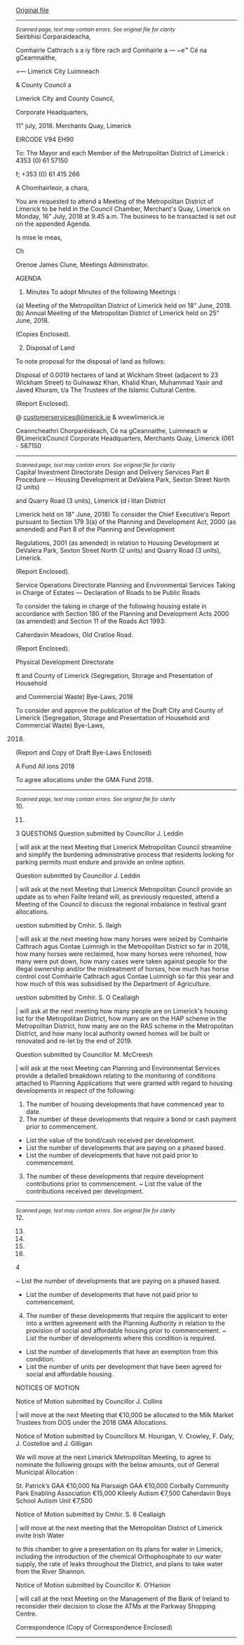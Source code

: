 [Original file](https://www.limerick.ie/sites/default/files/media/documents/2018-07/00%20Agenda%2016th%20July%202018.pdf)

---
*<small>Scanned page, text may contain errors. See original file for clarity</small>*  
Seirbhisi Corparaideacha,

Comhairle Cathrach s
a iy fibre rach ard Comhairle a —
~e™ Cé na gCearnnaithe,

=— Limerick City Luimneach

& County Council a

Limerick City and County Council,

Corporate Headquarters,

11" july, 2018. Merchants Quay,
Limerick

EIRCODE V94 EH90

To: The Mayor and each Member of the Metropolitan District of Limerick : 4353 (0) 61 57150

f; +353 (0) 61 415 266

A Chomhairleoir, a chara,

You are requested to attend a Meeting of the Metropolitan District of Limerick to be held in the
Council Chamber, Merchant's Quay, Limerick on Monday, 16" July, 2018 at 9.45 a.m. The business
to be transacted is set out on the appended Agenda.

Is mise le meas,

Ch

Orenoe
James Clune,
Meetings Administrator.

AGENDA

1. Minutes
To adopt Minutes of the following Meetings :

{a) Meeting of the Metropolitan District of Limerick held on 18” June, 2018.
(b) Annual Meeting of the Metropolitan District of Limerick held on 25" June, 2018.

(Copies Enclosed).

2. Disposal of Land

To note proposal for the disposal of land as follows:

Disposal of 0.0019 hectares of land at Wickham Street (adjacent to 23 Wickham Street) to
Gulnawaz Khan, Khalid Khan, Muhammad Yasir and Javed Khuram, t/a The Trustees of the
Islamic Cultural Centre.

(Report Enclosed).

@ customerservices@limerick.ie
& wvewlimerick.ie

Ceanncheathri Chorparéideach, Cé na gCeannaithe, Luimneach w @LimerickCouncil
Corporate Headquarters, Merchants Quay, Limerick (061 - 587150


---
*<small>Scanned page, text may contain errors. See original file for clarity</small>*  
Capital Investment Directorate
Design and Delivery Services
Part 8 Procedure — Housing Development at DeValera Park, Sexton Street North (2 units)

and Quarry Road (3 units), Limerick (d i litan District

Limerick held on 18" June, 2018)
To consider the Chief Executive's Report pursuant to Section 179 3(a) of the Planning and
Development Act, 2000 (as amended) and Part 8 of the Planning and Development

Regulations, 2001 (as amended) in relation to Housing Development at DeValera Park,
Sexton Street North (2 units) and Quarry Road (3 units), Limerick.

(Report Enclosed).

Service Operations Directorate
Planning and Environmental Services
Taking in Charge of Estates — Declaration of Roads to be Public Roads

To consider the taking in charge of the following housing estate in accordance with Section
180 of the Planning and Development Acts 2000 (as amended) and Section 11 of the Roads
Act 1993:

Caherdavin Meadows, Old Cratloe Road.

(Report Enclosed).

Physical Development Directorate

ft and County of Limerick (Segregation, Storage and Presentation of Household

and Commercial Waste) Bye-Laws, 2018

To consider and approve the publication of the Draft City and County of Limerick
(Segregation, Storage and Presentation of Household and Commercial Waste) Bye-Laws,

2018.

(Report and Copy of Draft Bye-Laws Enclosed)

A Fund All ions 2018

To agree allocations under the GMA Fund 2018.


---
*<small>Scanned page, text may contain errors. See original file for clarity</small>*  
10.

11.

3
QUESTIONS
Question submitted by Councillor J. Leddin

| will ask at the next Meeting that Limerick Metropolitan Council streamline and simplify the
burdening administrative process that residents looking for parking permits must endure
and provide an online option.

Question submitted by Councillor J. Leddin

| will ask at the next Meeting that Limerick Metropolitan Council provide an update as to
when Failte Ireland will, as previously requested, attend a Meeting of the Council to discuss
the regional imbalance in festival grant allocations.

uestion submitted by Cmhir. S. llaigh

| will ask at the next meeting how many horses were seized by Comhairle Cathrach agus
Contae Luimnigh in the Metropolitan District so far in 2018, how many horses were
reclaimed, how many horses were rehomed, how many were put down, how many cases
were taken against people for the illegal ownership and/or the mistreatment of horses, how
much has horse control cost Comhairle Cathrach agus Contae Luimnigh so far this year and
how much of this was subsidised by the Department of Agriculture.

uestion submitted by Cmhir. S. O Ceallaigh

| will ask at the next meeting how many people are on Limerick's housing list for the
Metropolitan District, how many are on the HAP scheme in the Metropolitan District, how
many are on the RAS scheme in the Metropolitan District, and how many local authority
owned homes will be built or renovated and re-let by the end of 2019.

Question submitted by Councillor M. McCreesh

| will ask at the next Meeting can Planning and Environmental Services provide a detailed
breakdown relating to the monitoring of conditions attached to Planning Applications that
were granted with regard to housing developments in respect of the following:

1. The number of housing developments that have commenced year to date.
2. The number of these developments that require a bond or cash payment prior to
commencement.

- List the value of the bond/cash received per development.
- List the number of developments that are paying on a phased based.
- List the number of developments that have not paid prior to commencement.
3. The number of these developments that require development contributions prior to
commencement.
~ List the value of the contributions received per development.


---
*<small>Scanned page, text may contain errors. See original file for clarity</small>*  
12.

13.

14.

15.

16.

4

~ List the number of developments that are paying on a phased based.
- List the number of developments that have not paid prior to commencement.

4. The number of these developments that require the applicant to enter into a written
agreement with the Planning Authority in relation to the provision of social and
affordable housing prior to commencement.
~ List the number of developments where this condition is required.

- List the number of developments that have an exemption from this condition.
- List the number of units per development that have been agreed for social and
affordable housing.

NOTICES OF MOTION

Notice of Motion submitted by Councillor J. Collins

| will move at the next Meeting that €10,000 be allocated to the Milk Market Trustees from
DOS under the 2018 GMA Allocations.

Notice of Motion submitted by Councillors M. Hourigan, V. Crowley, F. Daly, J. Costelloe
and J. Gilligan

We will move at the next Limerick Metropolitan Meeting, to agree to nominate the following
groups with the below amounts, out of General Municipal Allocation :

St. Patrick’s GAA €10,000
Na Piarsaigh GAA €10,000
Corbally Community Park Enabling Association €15,000
Kileely Autism €7,500
Caherdavin Boys School Autism Unit €7,500

Notice of Motion submitted by Cmhir. S. 6 Ceallaigh

| will move at the next meeting that the Metropolitan District of Limerick invite Irish Water

to this chamber to give a presentation on its plans for water in Limerick, including the
introduction of the chemical Orthophosphate to our water supply, the rate of leaks
throughout the District, and plans to take water from the River Shannon.

Notice of Motion submitted by Councillor K. O’Hanion

| will call at the next Meeting on the Management of the Bank of Ireland to reconsider their
decision to close the ATMs at the Parkway Shopping Centre.

Correspondence
(Copy of Correspondence Enclosed)


---
